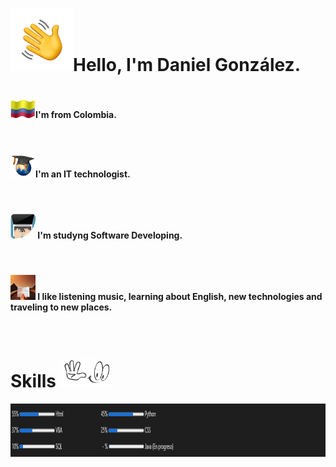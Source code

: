#
#
# <img src="Hi.gif" alt="Hi" width="100"/>Hello, I'm Daniel González.
#
<h4><img src="Col.gif" alt="Col" width="40"/>I'm from Colombia.</h4>
<br>
<h4><img src="grad.gif" alt="Col" width="40"/>I'm an IT technologist. </h4>
<br>

<h4><img src="developer.gif" alt="Col" width="40"/> I'm studyng Software Developing. </h4>
<br>

<h4><img src="trip.gif" alt="Col" width="40"/>  I like listening music, learning about English, new technologies and traveling to new places. </h4>
<br>



# Skills <img src="see.gif" alt="see" width="80"/> 

<h4><img src="Progress.JPG" alt="progress" width="1000" height="85"/>

#